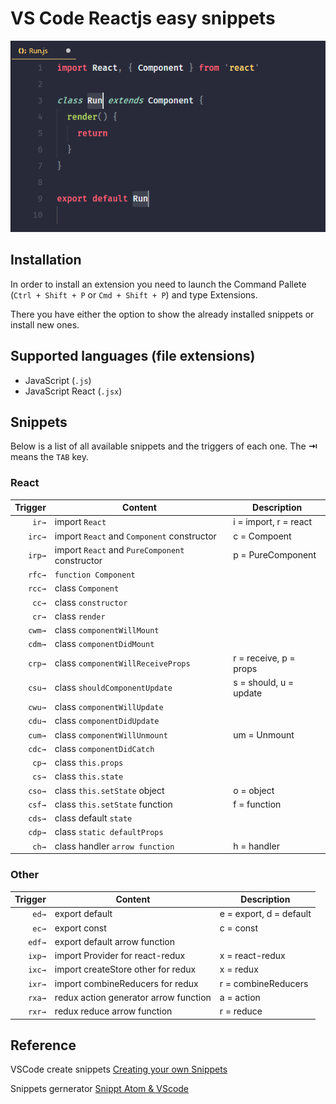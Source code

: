 # VS Code Reactjs easy snippets

![react class component](./images/rcc.png)

## Installation

In order to install an extension you need to launch the Command Pallete
(`Ctrl + Shift + P` or `Cmd + Shift + P`) and type Extensions.

There you have either the option to show the already installed snippets or
install new ones.

## Supported languages (file extensions)

* JavaScript (`.js`)
* JavaScript React (`.jsx`)

## Snippets

Below is a list of all available snippets and the triggers of each one. The
**⇥** means the `TAB` key.

### React

| Trigger | Content                                        | Description            |
| ------: | ---------------------------------------------- | ---------------------- |
|   `ir→` | import `React`                                 | i = import, r = react  |
|  `irc→` | import `React` and `Component` constructor     | c = Compoent           |
|  `irp→` | import `React` and `PureComponent` constructor | p = PureComponent      |
|  `rfc→` | `function Component`                           |                        |
|  `rcc→` | class `Component`                              |                        |
|   `cc→` | class `constructor`                            |                        |
|   `cr→` | class `render`                                 |                        |
|  `cwm→` | class `componentWillMount`                     |                        |
|  `cdm→` | class `componentDidMount`                      |                        |
|  `crp→` | class `componentWillReceiveProps`              | r = receive, p = props |
|  `csu→` | class `shouldComponentUpdate`                  | s = should, u = update |
|  `cwu→` | class `componentWillUpdate`                    |                        |
|  `cdu→` | class `componentDidUpdate`                     |                        |
|  `cum→` | class `componentWillUnmount`                   | um = Unmount           |
|  `cdc→` | class `componentDidCatch`                      |                        |
|   `cp→` | class `this.props`                             |                        |
|   `cs→` | class `this.state`                             |                        |
|  `cso→` | class `this.setState` object                   | o = object             |
|  `csf→` | class `this.setState` function                 | f = function           |
|  `cds→` | class default `state`                          |                        |
|  `cdp→` | class `static defaultProps`                    |                        |
|   `ch→` | class handler `arrow function`                 | h = handler            |

### Other

| Trigger | Content                               | Description             |
| ------: | ------------------------------------- | ----------------------- |
|   `ed→` | export default                        | e = export, d = default |
|   `ec→` | export const                          | c = const               |
|  `edf→` | export default arrow function         |                         |
|  `ixp→` | import Provider for react-redux       | x = react-redux         |
|  `ixc→` | import createStore other for redux    | x = redux               |
|  `ixr→` | import combineReducers for redux      | r = combineReducers     |
|  `rxa→` | redux action generator arrow function | a = action              |
|  `rxr→` | redux reduce arrow function           | r = reduce              |

## Reference

VSCode create snippets
[Creating your own Snippets](https://code.visualstudio.com/docs/editor/userdefinedsnippets)

Snippets gernerator [Snippt Atom & VScode](http://snippet-generator.surge.sh/)
